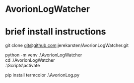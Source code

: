 # AvorionLogWatcher
# brief install instructions
git clone git@github.com:jerekarsten/AvorionLogWatcher.git

python -m venv .\AvorionLogWatcher\
cd .\AvorionLogWatcher\
.\Scripts\activate

pip install termcolor
.\AvorionLog.py

